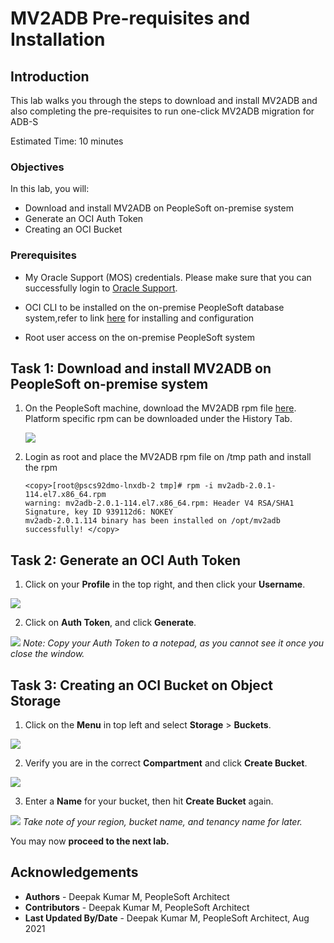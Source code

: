 # MV2ADB Pre-requisites and Installation 

## Introduction

This lab walks you through the steps to download and install MV2ADB and also completing the pre-requisites to run one-click MV2ADB migration for ADB-S

Estimated Time: 10 minutes

### Objectives

In this lab, you will:
* Download and install MV2ADB on PeopleSoft on-premise system
* Generate an OCI Auth Token
* Creating an OCI Bucket

### Prerequisites
* My Oracle Support (MOS) credentials. Please make sure that you can successfully login to [Oracle Support](https://support.oracle.com). 
* OCI CLI to be installed on the on-premise PeopleSoft database system,refer to link [here](https://docs.oracle.com/en-us/iaas/Content/API/SDKDocs/cliinstall.htm) for installing and configuration

* Root user access on the on-premise PeopleSoft system


## Task 1: Download and install MV2ADB  on PeopleSoft on-premise system

1. On the PeopleSoft  machine, download the MV2ADB rpm file [here](https://support.oracle.com/epmos/faces/DocContentDisplay?_afrLoop=291097898074822&id=2463574.1&_afrWindowMode=0&_adf.ctrl-state=v0102jx12_4). Platform specific rpm can be downloaded under the History Tab.

    ![](./images/MOS_history.png)

2. Login as root and place the MV2ADB rpm file on /tmp path and install the rpm

      ```
     <copy>[root@pscs92dmo-lnxdb-2 tmp]# rpm -i mv2adb-2.0.1-114.el7.x86_64.rpm
     warning: mv2adb-2.0.1-114.el7.x86_64.rpm: Header V4 RSA/SHA1 Signature, key ID 939112d6: NOKEY
     mv2adb-2.0.1.114 binary has been installed on /opt/mv2adb successfully! </copy>
      ```



## Task 2: Generate an OCI Auth Token

1. Click on your **Profile** in the top right, and then click your **Username**.

  ![](./images/authtoken_1.png)

2. Click on **Auth Token**, and click **Generate**.

  ![](./images/authtoken_2.png)
  *Note: Copy your Auth Token to a notepad, as you cannot see it once you close the window.*

  

## Task 3: Creating an OCI Bucket on Object Storage

1.  Click on the **Menu** in top left and select **Storage** > **Buckets**.

  ![](./images/object_storage.png)

2. Verify you are in the correct **Compartment** and click **Create Bucket**.

  ![](./images/create_bucket.png)

3. Enter a **Name** for your bucket, then hit **Create Bucket** again.

  ![](./images/final_create_button.png)
  *Take note of your region, bucket name, and tenancy name for later.*

You may now **proceed to the next lab.**

## Acknowledgements
* **Authors** - Deepak Kumar M, PeopleSoft Architect
* **Contributors** - Deepak Kumar M, PeopleSoft Architect
* **Last Updated By/Date** - Deepak Kumar M, PeopleSoft Architect, Aug 2021